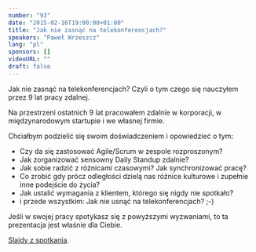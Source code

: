 ```yaml
---
number: "93"
date: "2015-02-16T19:00:00+01:00"
title: "Jak nie zasnąć na telekonferencjach?"
speakers: "Paweł Wrzeszcz"
lang: "pl"
sponsors: []
videoURL: ""
draft: false
---
```


Jak nie zasnąć na telekonferencjach? Czyli o tym czego się nauczyłem przez 9 lat pracy zdalnej.

Na przestrzeni ostatnich 9 lat pracowałem zdalnie w korporacji, w międzynarodowym startupie i we własnej firmie.

Chciałbym podzielić się swoim doświadczeniem i opowiedzieć o tym:

  * Czy da się zastosować Agile/Scrum w zespole rozproszonym?
  * Jak zorganizować sensowny Daily Standup zdalnie?
  * Jak sobie radzić z różnicami czasowymi? Jak synchronizować pracę?
  * Co zrobić gdy prócz odległości dzielą nas różnice kulturowe i zupełnie inne podejście do życia?
  * Jak ustalić wymagania z klientem, którego się nigdy nie spotkało?
  * i przede wszystkim: Jak nie usnąć na telekonferencjach? ;-)

Jeśli w swojej pracy spotykasz się z powyższymi wyzwaniami, to ta prezentacja jest właśnie dla Ciebie.

<a href="https://www.slideshare.net/pawelwrzeszcz/how-to-stay-awake-during-teleconferences" target="_blank">Slajdy z spotkania</a>.

